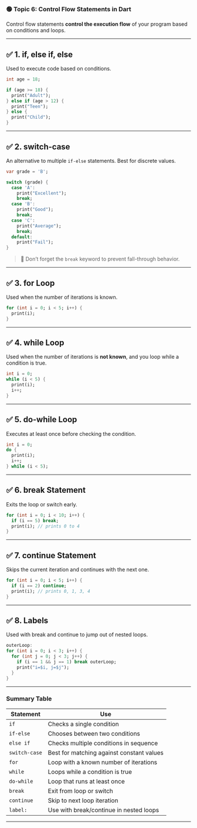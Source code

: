 ### 🟢 **Topic 6: Control Flow Statements in Dart**

Control flow statements **control the execution flow** of your program based on conditions and loops.

---

## ✅ 1. **if, else if, else**

Used to execute code based on conditions.

```dart
int age = 18;

if (age >= 18) {
  print("Adult");
} else if (age > 12) {
  print("Teen");
} else {
  print("Child");
}
```

---

## ✅ 2. **switch-case**

An alternative to multiple `if-else` statements. Best for discrete values.

```dart
var grade = 'B';

switch (grade) {
  case 'A':
    print("Excellent");
    break;
  case 'B':
    print("Good");
    break;
  case 'C':
    print("Average");
    break;
  default:
    print("Fail");
}
```

> 🔸 Don’t forget the `break` keyword to prevent fall-through behavior.

---

## ✅ 3. **for Loop**

Used when the number of iterations is known.

```dart
for (int i = 0; i < 5; i++) {
  print(i);
}
```

---

## ✅ 4. **while Loop**

Used when the number of iterations is **not known**, and you loop while a condition is true.

```dart
int i = 0;
while (i < 5) {
  print(i);
  i++;
}
```

---

## ✅ 5. **do-while Loop**

Executes at least once before checking the condition.

```dart
int i = 0;
do {
  print(i);
  i++;
} while (i < 5);
```

---

## ✅ 6. **break Statement**

Exits the loop or switch early.

```dart
for (int i = 0; i < 10; i++) {
  if (i == 5) break;
  print(i); // prints 0 to 4
}
```

---

## ✅ 7. **continue Statement**

Skips the current iteration and continues with the next one.

```dart
for (int i = 0; i < 5; i++) {
  if (i == 2) continue;
  print(i); // prints 0, 1, 3, 4
}
```

---

## ✅ 8. **Labels**

Used with break and continue to jump out of nested loops.

```dart
outerLoop:
for (int i = 0; i < 3; i++) {
  for (int j = 0; j < 3; j++) {
    if (i == 1 && j == 1) break outerLoop;
    print("i=$i, j=$j");
  }
}
```

---

### Summary Table

| Statement     | Use                                       |
| ------------- | ----------------------------------------- |
| `if`          | Checks a single condition                 |
| `if-else`     | Chooses between two conditions            |
| `else if`     | Checks multiple conditions in sequence    |
| `switch-case` | Best for matching against constant values |
| `for`         | Loop with a known number of iterations    |
| `while`       | Loops while a condition is true           |
| `do-while`    | Loop that runs at least once              |
| `break`       | Exit from loop or switch                  |
| `continue`    | Skip to next loop iteration               |
| `label:`      | Use with break/continue in nested loops   |

---
